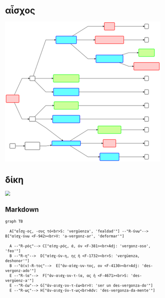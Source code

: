 # αἶσχος

![](Images/Peitho_Colores_02.svg)


# δίκη

![](Images/Dikh.svg)


## Markdown




```mermaid
graph TB

  A["αἶσχ-ος, -ους τό<br>S: 'vergüenza', 'fealdad'"] --"R-ύνω"--> B["αἰσχ-ύνω <F-942><br>V: 'a-vergonz-ar', 'deformar'"]
   
  A --"R-ρός"--> C["αἰσχ-ρός, ά, όν <F-381><br>Adj: 'vergonz-oso', 'feo'"]
  B --"R-η"-->  D["αἰσχ-ύν-η, ης ἡ <F-1732><br>S: 'vergüenza, deshonor'"]
  B --"ἀ(ν)-R-τος"-->  E["ἀν-αίσχ-υν-τος, ον <F-4130><br>Adj: 'des-vergonz-ado'"]
  E --"R-ία"-->  F["ἀν-αισχ-υν-τ-ία, ας ἡ <F-4671><br>S: 'des-vergüenz-a'"]
  E --"R-έω"--> G["ἀν-αισχ-υν-τ-έω<br>V: 'ser un des-vergonza-do'"]
  E --"R-ως"--> H["ἀν-αισχ-ύν-τ-ως<br>Adv: 'des-vergonza-da-mente'"]
          
  
```
